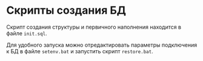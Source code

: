 # Скрипты создания БД

Скрипт создания структуры и первичного наполнения находится в файле `init.sql`.

Для удобного запуска можно отредактировать параметры подключения к БД в файле `setenv.bat` 
и запустить скрипт `restore.bat`.
